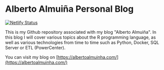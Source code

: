 # Alberto Almuiña Personal Blog

[![Netlify Status](https://api.netlify.com/api/v1/badges/a19bac16-6809-42a5-9d38-240bf589109b/deploy-status)](https://app.netlify.com/sites/alberto-almuinha/deploys)

This is my Github repository associated with my blog "Alberto Almuiña". In this blog I will cover various topics about the R programming language, as well as various 
technologies from time to time such as Python, Docker, SQL Server or ETL (PowerCenter).

You can visit my blog on [https://albertoalmuinha.com/](https://albertoalmuinha.com/)
